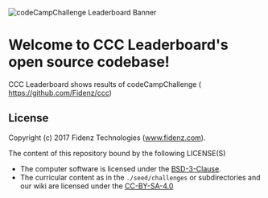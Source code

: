 ![codeCampChallenge Leaderboard Banner](http://ccc.fidenz.com/images/home-banner.png)

Welcome to CCC Leaderboard's open source codebase!
=======================

CCC Leaderboard shows results of codeCampChallenge ( https://github.com/Fidenz/ccc) 

License
-------

Copyright (c) 2017 Fidenz Technologies (www.fidenz.com).

The content of this repository bound by the following LICENSE(S)
- The computer software is licensed under the [BSD-3-Clause](./LICENSE.md).
- The curricular content as in the `./seed/challenges` or subdirectories and our wiki are licensed under the [CC-BY-SA-4.0](./LICENSE-freeCodeCamp-Curriculum.md)
